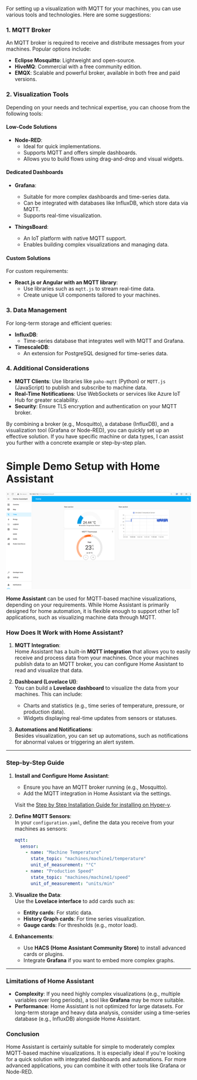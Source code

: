 For setting up a visualization with MQTT for your machines, you can use various tools and technologies. Here are some suggestions:

### 1. **MQTT Broker**
An MQTT broker is required to receive and distribute messages from your machines. Popular options include:
- **Eclipse Mosquitto**: Lightweight and open-source.
- **HiveMQ**: Commercial with a free community edition.
- **EMQX**: Scalable and powerful broker, available in both free and paid versions.

### 2. **Visualization Tools**
Depending on your needs and technical expertise, you can choose from the following tools:

#### **Low-Code Solutions**
- **Node-RED**:
  - Ideal for quick implementations.
  - Supports MQTT and offers simple dashboards.
  - Allows you to build flows using drag-and-drop and visual widgets.

#### **Dedicated Dashboards**
- **Grafana**:
  - Suitable for more complex dashboards and time-series data.
  - Can be integrated with databases like InfluxDB, which store data via MQTT.
  - Supports real-time visualization.

- **ThingsBoard**:
  - An IoT platform with native MQTT support.
  - Enables building complex visualizations and managing data.

#### **Custom Solutions**
For custom requirements:
- **React.js or Angular with an MQTT library**:
  - Use libraries such as `mqtt.js` to stream real-time data.
  - Create unique UI components tailored to your machines.

### 3. **Data Management**
For long-term storage and efficient queries:
- **InfluxDB**:
  - Time-series database that integrates well with MQTT and Grafana.
- **TimescaleDB**:
  - An extension for PostgreSQL designed for time-series data.

### 4. **Additional Considerations**
- **MQTT Clients**:
  Use libraries like `paho-mqtt` (Python) or `MQTT.js` (JavaScript) to publish and subscribe to machine data.
- **Real-Time Notifications**:
  Use WebSockets or services like Azure IoT Hub for greater scalability.
- **Security**:
  Ensure TLS encryption and authentication on your MQTT broker.

By combining a broker (e.g., Mosquitto), a database (InfluxDB), and a visualization tool (Grafana or Node-RED), you can quickly set up an effective solution. If you have specific machine or data types, I can assist you further with a concrete example or step-by-step plan.

# Simple Demo Setup with Home Assistant

![Dashboard](https://github.com/koenraadhaedens/MQTTdemo/blob/main/images/tempdashboard.png)

**Home Assistant** can be used for MQTT-based machine visualizations, depending on your requirements. While Home Assistant is primarily designed for home automation, it is flexible enough to support other IoT applications, such as visualizing machine data through MQTT.

### How Does It Work with Home Assistant?
1. **MQTT Integration**:  
   Home Assistant has a built-in **MQTT integration** that allows you to easily receive and process data from your machines. Once your machines publish data to an MQTT broker, you can configure Home Assistant to read and visualize that data.

2. **Dashboard (Lovelace UI)**:  
   You can build a **Lovelace dashboard** to visualize the data from your machines. This can include:
   - Charts and statistics (e.g., time series of temperature, pressure, or production data).
   - Widgets displaying real-time updates from sensors or statuses.

3. **Automations and Notifications**:  
   Besides visualization, you can set up automations, such as notifications for abnormal values or triggering an alert system.

---

### Step-by-Step Guide
1. **Install and Configure Home Assistant**:
   - Ensure you have an MQTT broker running (e.g., Mosquitto).
   - Add the MQTT integration in Home Assistant via the settings.
  
   Visit the [Step by Step Installation Guide for installing on Hyper-v](https://github.com/koenraadhaedens/MQTTdemo/blob/main/setup-home-assistant-for-demo.md).

2. **Define MQTT Sensors**:  
   In your `configuration.yaml`, define the data you receive from your machines as sensors:
   ```yaml
   mqtt:
     sensor:
       - name: "Machine Temperature"
         state_topic: "machines/machine1/temperature"
         unit_of_measurement: "°C"
       - name: "Production Speed"
         state_topic: "machines/machine1/speed"
         unit_of_measurement: "units/min"
   ```

3. **Visualize the Data**:  
   Use the **Lovelace interface** to add cards such as:
   - **Entity cards**: For static data.
   - **History Graph cards**: For time series visualization.
   - **Gauge cards**: For thresholds (e.g., motor load).

4. **Enhancements**:  
   - Use **HACS (Home Assistant Community Store)** to install advanced cards or plugins.
   - Integrate **Grafana** if you want to embed more complex graphs.

---

### Limitations of Home Assistant
- **Complexity**: If you need highly complex visualizations (e.g., multiple variables over long periods), a tool like **Grafana** may be more suitable.
- **Performance**: Home Assistant is not optimized for large datasets. For long-term storage and heavy data analysis, consider using a time-series database (e.g., InfluxDB) alongside Home Assistant.

### Conclusion
Home Assistant is certainly suitable for simple to moderately complex MQTT-based machine visualizations. It is especially ideal if you're looking for a quick solution with integrated dashboards and automations. For more advanced applications, you can combine it with other tools like Grafana or Node-RED.